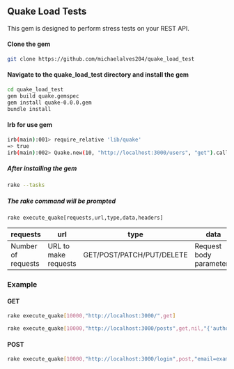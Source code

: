 ## Quake Load Tests
This gem is designed to perform stress tests on your REST API.

#### Clone the gem

```bash
git clone https://github.com/michaelalves204/quake_load_test
```
#### Navigate to the quake_load_test directory and install the gem

```bash
cd quake_load_test
gem build quake.gemspec
gem install quake-0.0.0.gem
bundle install
```

#### Irb for use gem

```bash
irb(main):001> require_relative 'lib/quake'
=> true
irb(main):002> Quake.new(10, "http://localhost:3000/users", "get").call
```

##### After installing the gem

```bash
rake --tasks
```

##### The rake command will be prompted

`rake execute_quake[requests,url,type,data,headers]`

| requests | url | type | data | headers|
|------------|------------|------------|------------|------------|
| Number of requests | URL to make requests | GET/POST/PATCH/PUT/DELETE | Request body parameters | Request headers |

### Example


#### GET

```bash
rake execute_quake[10000,"http://localhost:3000/",get]
```

```bash
rake execute_quake[10000,"http://localhost:3000/posts",get,nil,"{'authorization': 'Bearer eyJhbGciOiJIUzI1NiJ9.eyJzdWIiOiJtaWNoYWVsQGdt'}"]
```
#### POST

```bash
rake execute_quake[10000,"http://localhost:3000/login",post,"email=example@email.com&password=password"]
```
